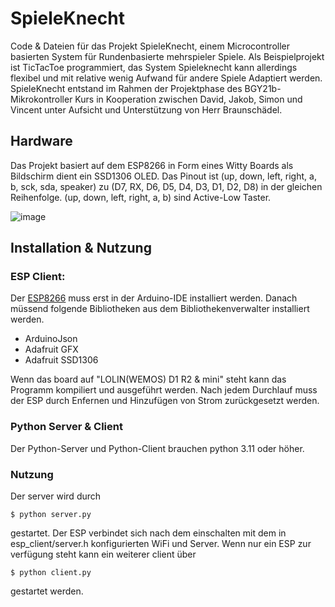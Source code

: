 # SpieleKnecht
Code & Dateien für das Projekt SpieleKnecht, einem Microcontroller basierten
System für Rundenbasierte mehrspieler Spiele. Als Beispielprojekt ist TicTacToe
programmiert, das System Spieleknecht kann allerdings flexibel und mit relative wenig Aufwand 
für andere Spiele Adaptiert werden.
SpieleKnecht entstand im Rahmen der Projektphase des BGY21b-Mikrokontroller Kurs
in Kooperation zwischen David, Jakob, Simon und Vincent unter Aufsicht und Unterstützung von Herr Braunschädel.

## Hardware
Das Projekt basiert auf dem ESP8266 in Form eines Witty Boards als Bildschirm dient ein SSD1306 OLED. Das Pinout ist
(up, down, left, right, a, b, sck, sda, speaker) zu (D7, RX, D6, D5, D4, D3, D1, D2, D8) in der gleichen Reihenfolge.
(up, down, left, right, a, b) sind Active-Low Taster.

![image](https://prnt.sc/TFuKTRyUzA9f.png)


## Installation & Nutzung
### ESP Client:
Der [ESP8266](https://github.com/esp8266/Arduino) muss erst in der Arduino-IDE installiert werden.
Danach müssend folgende Bibliotheken aus dem Bibliothekenverwalter installiert werden.
- ArduinoJson
- Adafruit GFX
- Adafruit SSD1306

Wenn das board auf "LOLIN(WEMOS) D1 R2 & mini" steht kann das Programm kompiliert und ausgeführt werden.
Nach jedem Durchlauf muss der ESP durch Enfernen und Hinzufügen von Strom zurückgesetzt werden.
### Python Server & Client
Der Python-Server und Python-Client brauchen python 3.11 oder höher.
### Nutzung
Der server wird durch
```console
$ python server.py
```
gestartet. Der ESP verbindet sich nach dem einschalten mit dem in esp_client/server.h konfigurierten WiFi und Server. Wenn nur ein ESP zur verfügung steht kann ein weiterer client über
```console
$ python client.py
```
gestartet werden.
